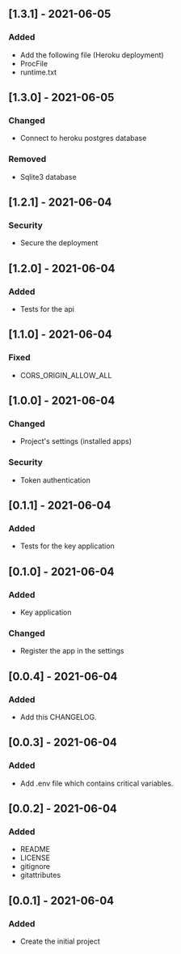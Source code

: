 ## [1.3.1] - 2021-06-05
### Added
- Add the following file (Heroku deployment)
- ProcFile
- runtime.txt

## [1.3.0] - 2021-06-05
### Changed
- Connect to heroku postgres database 
### Removed
- Sqlite3 database

## [1.2.1] - 2021-06-04
### Security
- Secure the deployment 

## [1.2.0] - 2021-06-04
### Added
- Tests for the api

## [1.1.0] - 2021-06-04
### Fixed
- CORS_ORIGIN_ALLOW_ALL

## [1.0.0] - 2021-06-04
### Changed
- Project's settings (installed apps)
### Security
- Token authentication

## [0.1.1] - 2021-06-04
### Added
- Tests for the key application

## [0.1.0] - 2021-06-04
### Added
- Key application

### Changed
- Register the app in the settings

## [0.0.4] - 2021-06-04
### Added
- Add this CHANGELOG. 

## [0.0.3] - 2021-06-04
### Added
- Add .env file  which contains critical variables.

## [0.0.2] - 2021-06-04
### Added
- README
- LICENSE
- gitignore
- gitattributes

## [0.0.1] - 2021-06-04
### Added
- Create the initial project